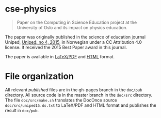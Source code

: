 # cse-physics
> Paper on the Computing in Science Education project at the University of Oslo and its impact on physics education.

The paper was originally published in the science of education journal Uniped, [Uniped, no 4, 2015](https://www.idunn.no/uniped/2015/04/integrasjon_av_beregninger_ifysikkundervisningen), in Norwegian under a CC Attribution 4.0 license. It received the 2015 Best Paper award in this journal.

The paper is available in [LaTeX/PDF](http://hplgit.github.io/cse-physics/doc/pub/uniped15.pdf) and [HTML](http://hplgit.github.io/cse-physics/doc/pub/uniped15.html) format.

# File organization
All relevant *published* files are in the gh-pages branch in the `doc/pub`
directory. All source
code is in the master branch in the `doc/src` directory. The file
`doc/src/make.sh` translates the DocOnce source `doc/src/uniped15.do.txt`
to LaTeX/PDF and HTML format and publishes the result in `doc/pub`.

